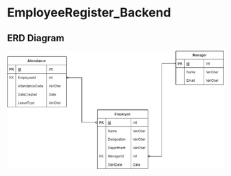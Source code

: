 # EmployeeRegister_Backend
## ERD Diagram
![Screenshot of Employee Registry Database ERD](https://github.com/bkwrdbailey/EmployeeRegister_Backend/blob/main/Employee_Registry_ERD.jpg)
